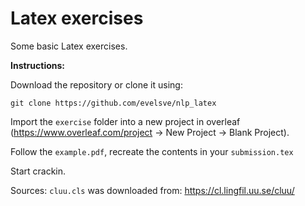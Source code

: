 # Latex exercises
Some basic Latex exercises. 

**Instructions:**


Download the repository or clone it using:

`git clone https://github.com/evelsve/nlp_latex`

Import the `exercise` folder into a new project in overleaf (https://www.overleaf.com/project -> New Project -> Blank Project).

Follow the `example.pdf`, recreate the contents in your `submission.tex`

Start crackin.

Sources:
`cluu.cls` was downloaded from: https://cl.lingfil.uu.se/cluu/


